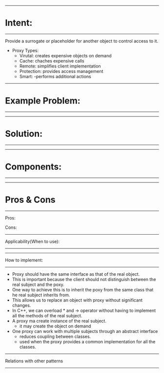 ________________________________________________________________________________________________________________________
# Intent:
________________________________________________________________________________________________________________________
Provide a surrogate or placeholder for another object to control access to it.
- Proxy Types:
    - Virutal: creates expensive objects on demand
    - Cache: chaches expensive calls
    - Remote: simplifies client implementation
    - Protection: provides access management
    - Smart: -performs additional actions

________________________________________________________________________________________________________________________
# Example Problem:
________________________________________________________________________________________________________________________

________________________________________________________________________________________________________________________
# Solution: 
________________________________________________________________________________________________________________________

________________________________________________________________________________________________________________________
# Components:
________________________________________________________________________________________________________________________

________________________________________________________________________________________________________________________
# Pros & Cons
________________________________________________________________________________________________________________________
Pros:


Cons:

________________________________________________________________________________________________________________________
Applicability(When to use):
________________________________________________________________________________________________________________________

________________________________________________________________________________________________________________________
How to implement:
________________________________________________________________________________________________________________________
- Proxy should have the same interface as that of the real object.
- This is important because the client should not distinguish between the real subject and the poxy.
- One way to achieve this is to inherit the poxy from the same class that he real subject inherits from.
- This allows us to replace an object with proxy without significant changes.
- In C++, we can overload * and -> operator without having to implement all the methods of the real subject.
- A proxy ma create instance of the real subject.
    - it may create the object on demand
- One proxy can work with multiple subjects through an abstract interface
    - reduces coupling between classes.
    - used when the proxy provides a common implementation for all the classes.
________________________________________________________________________________________________________________________
Relations with other patterns
________________________________________________________________________________________________________________________
